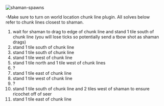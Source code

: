 
![shaman-spawns](https://github.com/brumah/fortis-colosseum/assets/143656154/10de75d8-f36d-4d9f-a681-f535aa5f5c81)

-Make sure to turn on world location chunk line plugin. All solves below refer to chunk lines closest to shaman.

1. wait for shaman to drag to edge of chunk line and stand 1 tile south of chunk line (you will lose ticks so potentially send a tbow shot as shaman drags)
2. stand 1 tile south of chunk line
3. stand 1 tile south of chunk line
4. stand 1 tile west of chunk line
5. stand 1 tile north and 1 tile west of chunk lines
6. ?
7. stand 1 tile east of chunk line
8. stand 1 tile west of chunk line
9. ?
10. stand 1 tile south of chunk line and 2 tiles west of shaman to ensure ricochet off of seer 
11. stand 1 tile east of chunk line
